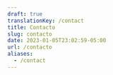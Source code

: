 ```yaml
---
draft: true
translationKey: /contact
title: Contacto
slug: contacto
date: 2023-01-05T23:02:59-05:00
url: /contacto
aliases:
  - /contact
---
```

